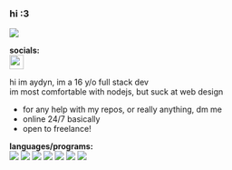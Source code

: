 ### hi :3

![](https://komarev.com/ghpvc/?username=aydynx&color=ff69b4)

**socials:** <br>
<a href="https://discords.com/bio/p/aydynx">
<img alt="aydyn#0001" width="25px" src="https://raw.githubusercontent.com/simple-icons/simple-icons/develop/icons/discord.svg" fill=FFFF/></a>
<p>hi im aydyn, im a 16 y/o full stack dev<br>
im most comfortable with nodejs, but suck at web design</p>

- for any help with my repos, or really anything, dm me
- online 24/7 basically
- open to freelance! 

**languages/programs:**
<br>
<img src="https://img.shields.io/badge/Node.js-3C873A?style=flat&logo=Node.js&logoColor=white">
<img src="https://img.shields.io/badge/HTML5-E34F26?style=flat&logo=html5&logoColor=white">
<img src="https://img.shields.io/badge/CSS3-1572B6?style=flat&logo=css3&logoColor=white">
<img src="https://img.shields.io/badge/JavaScript-eed718?style=flat&logo=javascript&logoColor=ffffff">
<img src="http://img.shields.io/badge/Github-000000?style=flat&logo=github&logoColor=FFFFFF">
<img src="http://img.shields.io/badge/Git-F1502F?style=flat&logo=git&logoColor=FFFFFF">
<img src="https://img.shields.io/badge/IntellijIdea-c910b4?style=flat&logo=intellijidea&logoColor=FFFFFF">
<br>

